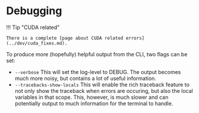 # Debugging

!!! Tip "CUDA related"

    There is a complete [page about CUDA related errors](../dev/cuda_fixes.md).

To produce more (hopefully) helpful output from the CLI, two flags can be set:

- `--verbose` This will set the log-level to DEBUG. The output becomes much more noisy, but contains a lot of useful information.
- `--tracebacks-show-locals` This will enable the rich traceback feature to not only show the traceback when errors are occuring, but also the local variables in that scope. This, however, is much slower and can potentially output to much information for the terminal to handle.
